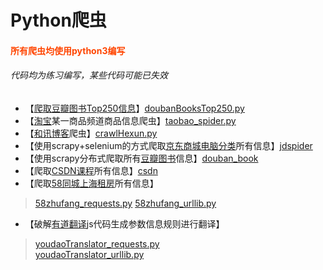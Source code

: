 # Python爬虫
#### <font color=#FF4500>所有爬虫均使用python3编写</font>  
###### 代码均为练习编写，某些代码可能已失效           

* 【[爬取豆瓣图书Top250信息](https://book.douban.com/top250)】[doubanBooksTop250.py](https://github.com/adamjz/spiders/blob/master/doubanBooksTop250.py)   
* 【[淘宝](https://www.taobao.com/)某一商品频道商品信息爬虫】[taobao_spider.py](https://github.com/adamjz/spiders/blob/master/taobao_spider.py)    
* 【[和讯博客](http://blog.hexun.com/)爬虫】[crawlHexun.py](https://github.com/adamjz/spiders/blob/master/crawlHexun.py)    
* 【使用scrapy+selenium的方式爬取[京东商城电脑分类](https://list.jd.com/list.html?cat=670,671,672)所有信息】[jdspider](https://github.com/adamjz/spiders/tree/master/jdspider)   
* 【使用scrapy分布式爬取所有[豆瓣图书](https://book.douban.com/tag/?view=type&icn=index-sorttags-all)信息】[douban_book](https://github.com/adamjz/spiders/tree/master/douban_book)    
* 【爬取[CSDN课程](https://edu.csdn.net/courses/k)所有信息】[csdn](https://github.com/adamjz/spiders/tree/master/csdn)    
* 【爬取[58同城上海租房](http://sh.58.com/chuzu/)所有信息】    
> [58zhufang_requests.py](https://github.com/adamjz/spiders/blob/master/58zhufang_requests.py)
> [58zhufang_urllib.py](https://github.com/adamjz/spiders/blob/master/58zhufang_urllib.py)

* 【破解[有道翻译](http://fanyi.youdao.com/)js代码生成参数信息规则进行翻译】  
> [youdaoTranslator_requests.py](https://github.com/adamjz/spiders/blob/master/youdaoTranslator_requests.py)    
> [youdaoTranslator_urllib.py](https://github.com/adamjz/spiders/blob/master/youdaoTranslator_urllib.py)
